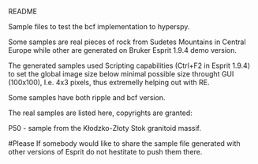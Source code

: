 README

Sample files to test the bcf implementation to hyperspy.

Some samples are real pieces of rock from Sudetes Mountains in Central Europe while other
are generated on Bruker Esprit 1.9.4 demo version.

The generated samples used Scripting capabilities (Ctrl+F2 in Esprit 1.9.4) to set the global image size below minimal possible size throught GUI (100x100), I.e. 4x3 pixels, thus extremelly helping out with RE.

Some samples have both ripple and bcf version.

The real samples are listed here, copyrights are granted:

P50 - sample from the Kłodzko-Złoty Stok granitoid massif.




#Please
If somebody would like to share the sample file generated with other versions of Esprit do not hestitate to push them there.

